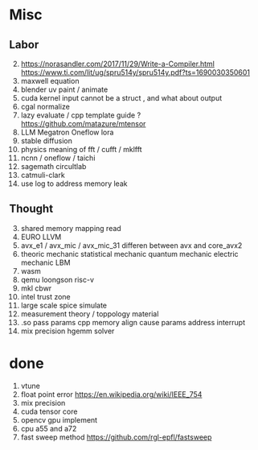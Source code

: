 # Misc

## Labor 
2. https://norasandler.com/2017/11/29/Write-a-Compiler.html
https://www.ti.com/lit/ug/spru514y/spru514y.pdf?ts=1690030350601
4. maxwell equation
5. blender uv paint / animate
6. cuda kernel input cannot be a struct , and what about output
7. cgal normalize
8. lazy evaluate / cpp template guide ? https://github.com/matazure/mtensor
9. LLM Megatron Oneflow lora
10. stable diffusion
11. physics meaning of fft / cufft / mklfft
13. ncnn / oneflow / taichi
15. sagemath circultlab
16. catmuli-clark
22. use log to address memory leak

## Thought
3. shared memory mapping read
4. EURO LLVM
6. avx_e1 / avx_mic / avx_mic_31 differen between avx and core_avx2
8. theoric mechanic statistical mechanic quantum mechanic electric mechanic LBM 
9. wasm
10. qemu loongson risc-v
11. mkl cbwr 
12. intel trust zone
13. large scale spice simulate
14. measurement theory / toppology material
16. .so pass params cpp memory align cause params address interrupt
17. mix precision hgemm solver

# done 
1. vtune
2. float point error https://en.wikipedia.org/wiki/IEEE_754
3. mix precision
4. cuda tensor core
5. opencv gpu implement 
6. cpu a55 and a72
7. fast sweep method https://github.com/rgl-epfl/fastsweep